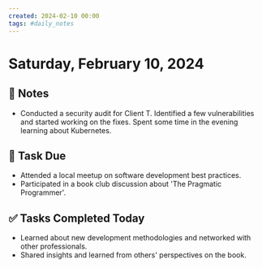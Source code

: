 ```yaml
---
created: 2024-02-10 00:00
tags: #daily_notes
---
```


# Saturday, February 10, 2024

## 📓 Notes
- Conducted a security audit for Client T. Identified a few vulnerabilities and started working on the fixes. Spent some time in the evening learning about Kubernetes.

## 📅 Task Due
- Attended a local meetup on software development best practices.
- Participated in a book club discussion about 'The Pragmatic Programmer'.

## ✅ Tasks Completed Today
- Learned about new development methodologies and networked with other professionals.
- Shared insights and learned from others' perspectives on the book.
